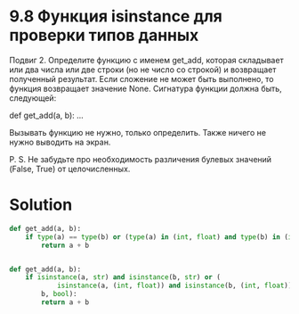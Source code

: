 # 9.8 Функция isinstance для проверки типов данных

Подвиг 2. Определите функцию с именем get_add, которая складывает или два числа или две строки (но не число со строкой)
и возвращает полученный результат. Если сложение не может быть выполнено, то функция возвращает значение None. Сигнатура
функции должна быть, следующей:

def get_add(a, b): ...

Вызывать функцию не нужно, только определить. Также ничего не нужно выводить на экран.

P. S. Не забудьте про необходимость различения булевых значений (False, True) от целочисленных.

# Solution

```python
def get_add(a, b):
    if type(a) == type(b) or (type(a) in (int, float) and type(b) in (int, float)):
        return a + b


def get_add(a, b):
    if isinstance(a, str) and isinstance(b, str) or (
            isinstance(a, (int, float)) and isinstance(b, (int, float))) and not isinstance(a, bool) and not isinstance(
        b, bool):
        return a + b
```